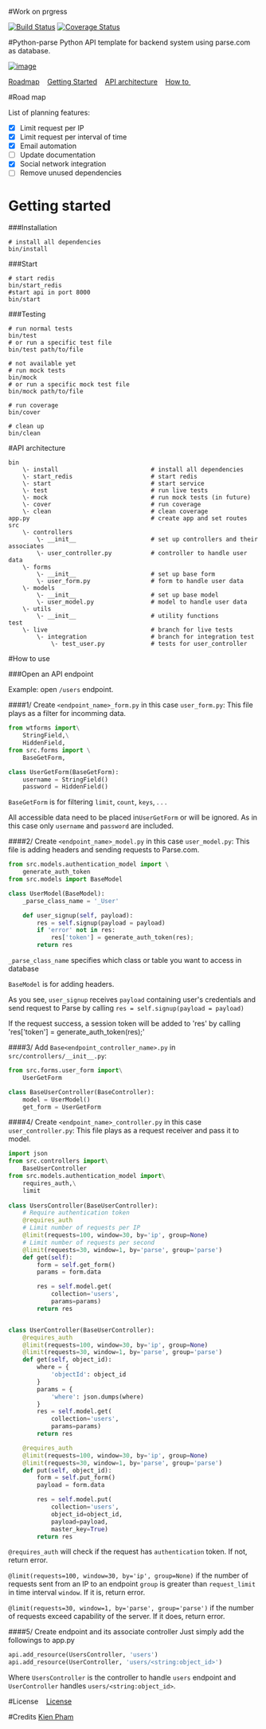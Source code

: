 #Work on prgress

[![Build Status](https://travis-ci.org/nghiattran/python-parse.svg?branch=master)](https://travis-ci.org/nghiattran/python-parse)
[![Coverage Status](https://coveralls.io/repos/nghiattran/python-parse/badge.svg?branch=master&service=github)](https://coveralls.io/github/nghiattran/python-parse?branch=master)

#Python-parse
    Python API template for backend system using parse.com as database.

[![image](python-parse.png)](https://github.com/nghiattran/python-parse) 

[Roadmap](https://github.com/nghiattran/python-parse#road-map)&nbsp;&nbsp;&nbsp;
[Getting Started](https://github.com/nghiattran/python-parse#getting-started)&nbsp;&nbsp;&nbsp;
[API architecture](https://github.com/nghiattran/python-parse#api-architecture)&nbsp;&nbsp;&nbsp;
[How to ](https://github.com/nghiattran/python-parse#how-to-use)&nbsp;&nbsp;&nbsp;

#Road map

List of planning features:

- [x] Limit request per IP
- [x] Limit request per interval of time
- [x] Email automation
- [ ] Update documentation
- [x] Social network integration
- [ ] Remove unused dependencies

# Getting started

###Installation
    
    # install all dependencies
    bin/install
 
###Start
    
    # start redis
    bin/start_redis
    #start api in port 8000
    bin/start
    
###Testing
    
    # run normal tests
    bin/test
    # or run a specific test file
    bin/test path/to/file

    # not available yet
    # run mock tests
    bin/mock
    # or run a specific mock test file
    bin/mock path/to/file

    # run coverage
    bin/cover

    # clean up
    bin/clean

#API architecture

    bin
        \- install                          # install all dependencies
        \- start_redis                      # start redis
        \- start                            # start service   
        \- test                             # run live tests
        \- mock                             # run mock tests (in future)
        \- cover                            # run coverage
        \- clean                            # clean coverage
    app.py                                  # create app and set routes
    src
        \- controllers                      
            \- __init__                     # set up controllers and their associates
            \- user_controller.py           # controller to handle user data
        \- forms
            \- __init__                     # set up base form
            \- user_form.py                 # form to handle user data
        \- models
            \- __init__                     # set up base model
            \- user_model.py                # model to handle user data
        \- utils
            \- __init__                     # utility functions
    test
        \- live                             # branch for live tests
            \- integration                  # branch for integration test
                \- test_user.py             # tests for user_controller

#How to use

###Open an API endpoint

Example: open `/users` endpoint.

####1/ Create `<endpoint_name>_form.py` in this case `user_form.py`:
This file plays as a filter for incomming data.

``` python
from wtforms import\
    StringField,\
    HiddenField,
from src.forms import \
    BaseGetForm,

class UserGetForm(BaseGetForm):
    username = StringField()
    password = HiddenField()
```

`BaseGetForm` is for filtering `limit`, `count`, `keys`, . . .

All accessible data need to be placed in`UserGetForm` or will be ignored. As in this case only `username` and `password` are included.

####2/ Create `<endpoint_name>_model.py` in this case `user_model.py`:
This file is adding headers and sending requests to Parse.com.

``` python
from src.models.authentication_model import \
    generate_auth_token
from src.models import BaseModel

class UserModel(BaseModel):
    _parse_class_name = '_User'

    def user_signup(self, payload):
        res = self.signup(payload = payload)
        if 'error' not in res:
            res['token'] = generate_auth_token(res);
        return res
```

`_parse_class_name` specifies which class or table you want to access in database

`BaseModel` is for adding headers.

As you see, `user_signup` receives `payload` containing user's credentials and send request to Parse by calling `res = self.signup(payload = payload)`

If the request success, a session token will be added to 'res' by calling 'res['token'] = generate_auth_token(res);'

####3/ Add `Base<endpoint_controller_name>.py` in `src/controllers/__init__.py`:

```python
from src.forms.user_form import\
    UserGetForm

class BaseUserController(BaseController):
    model = UserModel()
    get_form = UserGetForm
```

####4/ Create `<endpoint_name>_controller.py` in this case `user_controller.py`:
This file plays as a request receiver and pass it to model. 
```python
import json
from src.controllers import\
    BaseUserController
from src.models.authentication_model import\
    requires_auth,\
    limit
    
class UsersController(BaseUserController):
    # Require authentication token
    @requires_auth
    # Limit number of requests per IP
    @limit(requests=100, window=30, by='ip', group=None)
    # Limit number of requests per second
    @limit(requests=30, window=1, by='parse', group='parse')
    def get(self):
        form = self.get_form()
        params = form.data

        res = self.model.get(
            collection='users',
            params=params)
        return res


class UserController(BaseUserController):
    @requires_auth
    @limit(requests=100, window=30, by='ip', group=None)
    @limit(requests=30, window=1, by='parse', group='parse')
    def get(self, object_id):
        where = {
            'objectId': object_id
        }
        params = {
            'where': json.dumps(where)
        }
        res = self.model.get(
            collection='users',
            params=params)
        return res

    @requires_auth
    @limit(requests=100, window=30, by='ip', group=None)
    @limit(requests=30, window=1, by='parse', group='parse')
    def put(self, object_id):
        form = self.put_form()
        payload = form.data

        res = self.model.put(
            collection='users',
            object_id=object_id,
            payload=payload,
            master_key=True)
        return res
```

`@requires_auth` will check if the request has `authentication` token. If not, return error.

`@limit(requests=100, window=30, by='ip', group=None)` if the number of requests sent from an IP to an endpoint `group` is greater than `request_limit` in time interval `window`. If it is, return error.

`@limit(requests=30, window=1, by='parse', group='parse')` if the number of requests exceed capability of the server. If it does, return error.

####5/ Create endpoint and its associate controller
Just simply add the followings to app.py

```python
api.add_resource(UsersController, 'users')
api.add_resource(UserController, 'users/<string:object_id>')
```

Where `UsersController` is the controller to handle `users` endpoint and `UserController` handles `users/<string:object_id>`.

#License
&nbsp;&nbsp;&nbsp;[License](https://github.com/nghiattran/LICENSE)

#Credits
[Kien Pham](https://github.com/kienpham2000)
